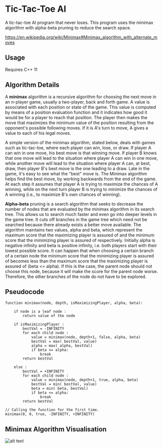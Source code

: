 # Tic-Tac-Toe AI

A tic-tac-toe AI program that never loses. This program uses the minimax algorithm with alpha-beta pruning to reduce the search space.

https://en.wikipedia.org/wiki/Minimax#Minimax_algorithm_with_alternate_moves

## Usage
Requires C++ 11

## Algorithm Details
A **minimax** algorithm is a recursive algorithm for choosing the next move in an n-player game, usually a two-player, back and forth game. A value is associated with each position or state of the game. This value is computed by means of a position evaluation function and it indicates how good it would be for a player to reach that position. The player then makes the move that maximizes the minimum value of the position resulting from the opponent's possible following moves. If it is A's turn to move, A gives a value to each of his legal moves.

A simple version of the minimax algorithm, stated below, deals with games such as tic-tac-toe, where each player can win, lose, or draw. If player A can win in one move, his best move is that winning move. If player B knows that one move will lead to the situation where player A can win in one move, while another move will lead to the situation where player A can, at best, draw, then player B's best move is the one leading to a draw. Late in the game, it's easy to see what the "best" move is. The Minimax algorithm helps find the best move, by working backwards from the end of the game. At each step it assumes that player A is trying to maximize the chances of A winning, while on the next turn player B is trying to minimize the chances of A winning (i.e., to maximize B's own chances of winning).

**Alpha–beta** pruning is a search algorithm that seeks to decrease the number of nodes that are evaluated by the minimax algorithm in its search tree. This allows us to search much faster and even go into deeper levels in the game tree. It cuts off branches in the game tree which need not be searched because there already exists a better move available. The algorithm maintains two values, alpha and beta, which represent the maximum score that the maximizing player is assured of and the minimum score that the minimizing player is assured of respectively. Initially alpha is negative infinity and beta is positive infinity, i.e. both players start with their lowest possible score. It can happen that when choosing a certain branch of a certain node the minimum score that the minimizing player is assured of becomes less than the maximum score that the maximizing player is assured of (beta <= alpha). If this is the case, the parent node should not choose this node, because it will make the score for the parent node worse. Therefore, the other branches of the node do not have to be explored.

## Pseudocode
~~~~
function minimax(node, depth, isMaximizingPlayer, alpha, beta):

    if node is a leaf node :
        return value of the node
    
    if isMaximizingPlayer :
        bestVal = -INFINITY 
        for each child node :
            value = minimax(node, depth+1, false, alpha, beta)
            bestVal = max( bestVal, value) 
            alpha = max( alpha, bestVal)
            if beta <= alpha:
                break
        return bestVal

    else :
        bestVal = +INFINITY 
        for each child node :
            value = minimax(node, depth+1, true, alpha, beta)
            bestVal = min( bestVal, value) 
            beta = min( beta, bestVal)
            if beta <= alpha:
                break
        return bestVal
        
// Calling the function for the first time.
minimax(0, 0, true, -INFINITY, +INFINITY)
~~~~

## Minimax Algorithm Visualisation
![alt text](https://github.com/GeorgeSeif/Tic-Tac-Toe-AI/blob/master/minimax_vis.png)
